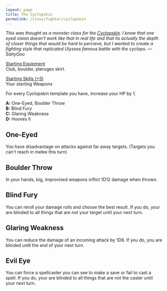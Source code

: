 ```yaml
---
layout: page
title: The Cyclopskin
permalink: /class/fighter/cyclopskin
---
```


<span class="alchemy"> *This was thought as a monster class for the [Cyclopskin](https://saltygoo.github.io/monsters/cyclopskin). I know that one eyed vision doesn't work like that in real life and that its actually the depth of closer things that would be hard to percieve, but I wanted to create a fighting style that replicated Ulysses famous battle with the cyclops. — SaltyGoo* </span>

<ins>Starting Equipment</ins><br>
Club, boulder, pteruges skirt. 

<ins>Starting Skills (+5)</ins><br>
Your starting Weapons

For every Cyclopskin template you have, increase your HP by 1.

**A:** One-Eyed, Boulder Throw<br>
**B:** Blind Fury<br>
**C:** Glaring Weakness<br>
**D:** Hooves II<br>

## One-Eyed
You have disadvantage on attacks against far away targets. (Targets you can't reach in melee this turn)

## Boulder Throw
In your hands, big, improvised weapons inflict 1D12 damage when thrown.

## Blind Fury
You can reroll your damage rolls and choose the best result. If you do, your are blinded to all things that are not your target until your next turn.

## Glaring Weakness
You can reduce the damage of an incoming attack by 1D6. If you do, you are blinded until the end of your next turn.

## Evil Eye
You can force a spellcaster you can see to make a save or fail to cast a spell. If you do, your are blinded to all things that are not the caster until your next turn.
